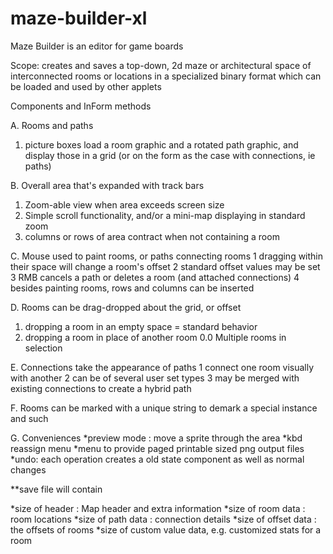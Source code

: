 # maze-builder-xl
Maze Builder is an editor for game boards


Scope: creates and saves a top-down, 2d maze or architectural space of interconnected rooms or locations in a specialized binary format which can be loaded and used by other applets


Components and InForm methods

A. Rooms and paths
  1. picture boxes load a room graphic and a rotated path graphic, and display those in a grid (or on the form as the case with connections, ie paths)

B. Overall area that's expanded with track bars
  1. Zoom-able view when area exceeds screen size
  2. Simple scroll functionality, and/or a mini-map displaying in standard zoom
  3. columns or rows of area contract when not containing a room

C. Mouse used to paint rooms, or paths connecting rooms
  1 dragging within their space will change a room's offset
  2 standard offset values may be set
  3 RMB cancels a path or deletes a room (and attached connections)
  4 besides painting rooms, rows and columns can be inserted

D. Rooms can be drag-dropped about the grid, or offset
  1. dropping a room in an empty space = standard behavior
  2. dropping a room in place of another room
  0.0 Multiple rooms in selection

E. Connections take the appearance of paths
  1 connect one room visually with another
  2 can be of several user set types
  3 may be merged with existing connections to create a hybrid path

F. Rooms can be marked with a unique string to demark a special instance and such

G. Conveniences
*preview mode : move a sprite through the area
*kbd reassign menu
*menu to provide paged printable sized png output files
*undo: each operation creates a old state component as well as normal changes


**save file will contain

*size of header : Map header and extra information
*size of room data : room locations
*size of path data : connection details
*size of offset data : the offsets of rooms
*size of custom value data, e.g. customized stats for a room
